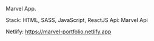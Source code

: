 Marvel App.

Stack: HTML, SASS, JavaScript, ReactJS
Api: Marvel Api

Netlify: https://marvel-portfolio.netlify.app
